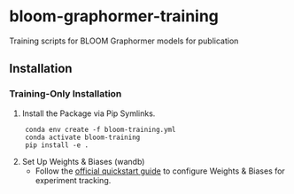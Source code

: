 # bloom-graphormer-training
Training scripts for BLOOM Graphormer models for publication

## Installation

### Training-Only Installation
1. Install the Package via Pip Symlinks.
```
    conda env create -f bloom-training.yml
    conda activate bloom-training
    pip install -e .
```
2. Set Up Weights & Biases (wandb)
    - Follow the [official quickstart guide](https://docs.wandb.ai/quickstart/) to configure Weights & Biases for experiment tracking.